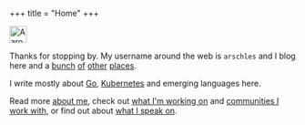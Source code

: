 +++
title = "Home"
+++

<a href="https://dev.to/arschles">
  <img src="https://d2fltix0v2e0sb.cloudfront.net/dev-badge.svg" alt="Aaron Schlesinger's DEV Profile" height="30" width="30">
</a>


Thanks for stopping by. My username around the web is `arschles` and I blog here and a [bunch](https://medium.com/project-athens) [of](https://medium.com/go-in-5-minutes) [other](https://medium.com/gostudygroup) [places](https://medium.com/@arschles).

I write mostly about [Go](https://golang.org), [Kubernetes](https://kubernetes.io) and emerging languages here.

Read more [about me](./about), check out [what I'm working on](./projects) and [communities I work with](./community), or find out about [what I speak on](./speaking).
